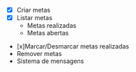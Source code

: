 - [x] Criar metas
- [x] Listar metas
    - Metas realizadas
    - Metas abertas
- [x]Marcar/Desmarcar metas realizadas
- Remover metas
- Sistema de mensagens